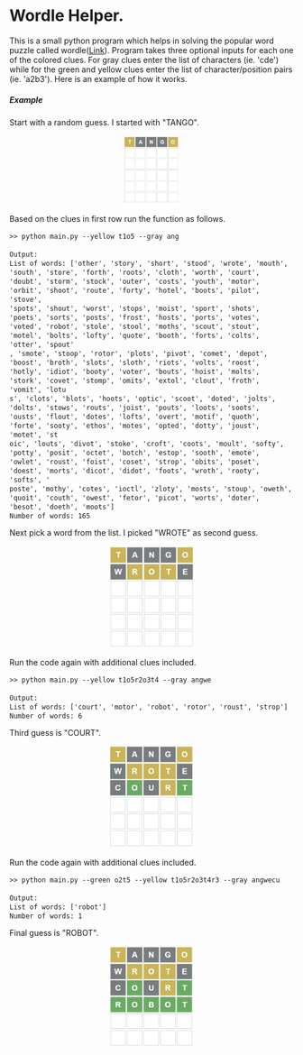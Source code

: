 # Wordle Helper.

This is a small python program which helps in solving the popular word puzzle called wordle([Link](https://www.powerlanguage.co.uk/wordle/)). Program takes three optional inputs for each one of the colored clues. For gray clues enter the list of characters (ie. 'cde') while for the green and yellow clues enter the list of character/position pairs (ie. 'a2b3'). Here is an example of how it works. 

##### Example

Start with a random guess. I started with "TANGO".  
<div align=center><img src="img/1.PNG" height = "20%" width = "20%"/></div>

Based on the clues in first row run the function as follows.
```shell
>> python main.py --yellow t1o5 --gray ang

Output:
List of words: ['other', 'story', 'short', 'stood', 'wrote', 'mouth', 'south', 'store', 'forth', 'roots', 'cloth', 'worth', 'court', 'doubt', 'storm', 'stock', 'outer', 'costs', 'youth', 'motor', 'orbit', 'shoot', 'route', 'forty', 'hotel', 'boots', 'pilot', 'stove',
'spots', 'shout', 'worst', 'stops', 'moist', 'sport', 'shots', 'poets', 'sorts', 'posts', 'frost', 'hosts', 'ports', 'votes', 'voted', 'robot', 'stole', 'stool', 'moths', 'scout', 'stout', 'motel', 'bolts', 'lofty', 'quote', 'booth', 'forts', 'colts', 'otter', 'spout'
, 'smote', 'stoop', 'rotor', 'plots', 'pivot', 'comet', 'depot', 'boost', 'broth', 'slots', 'sloth', 'riots', 'volts', 'roost', 'hotly', 'idiot', 'booty', 'voter', 'bouts', 'hoist', 'molts', 'stork', 'covet', 'stomp', 'omits', 'extol', 'clout', 'froth', 'vomit', 'lotu
s', 'clots', 'blots', 'hoots', 'optic', 'scoot', 'doted', 'jolts', 'dolts', 'stows', 'routs', 'joist', 'pouts', 'loots', 'soots', 'ousts', 'flout', 'dotes', 'lofts', 'overt', 'motif', 'quoth', 'forte', 'sooty', 'ethos', 'motes', 'opted', 'dotty', 'joust', 'motet', 'st
oic', 'louts', 'divot', 'stoke', 'croft', 'coots', 'moult', 'softy', 'potty', 'posit', 'octet', 'botch', 'estop', 'sooth', 'emote', 'owlet', 'roust', 'foist', 'coset', 'strop', 'obits', 'poset', 'doest', 'morts', 'dicot', 'didot', 'foots', 'wroth', 'rooty', 'softs', '
poste', 'mothy', 'cotes', 'ioctl', 'zloty', 'mosts', 'stoup', 'oweth', 'quoit', 'couth', 'owest', 'fetor', 'picot', 'worts', 'doter', 'besot', 'doeth', 'moots']
Number of words: 165
```
Next pick a word from the list. I picked "WROTE" as second guess.  
<div align=center><img src="img/2.PNG" height = "30%" width = "30%"/></div> 

Run the code again with additional clues included.
```shell
>> python main.py --yellow t1o5r2o3t4 --gray angwe

Output:
List of words: ['court', 'motor', 'robot', 'rotor', 'roust', 'strop']
Number of words: 6
```

Third guess is "COURT".
<div align=center><img src="img/3.PNG" height = "30%" width = "30%"/></div>

Run the code again with additional clues included.
```shell
>> python main.py --green o2t5 --yellow t1o5r2o3t4r3 --gray angwecu

Output:
List of words: ['robot']
Number of words: 1
```

Final guess is "ROBOT".
<div align=center><img src="img/4.PNG" height = "30%" width = "30%"/></div>